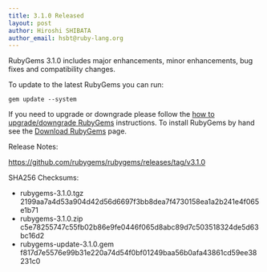 ```yaml
---
title: 3.1.0 Released
layout: post
author: Hiroshi SHIBATA
author_email: hsbt@ruby-lang.org
---
```


RubyGems 3.1.0 includes major enhancements, minor enhancements, bug fixes and compatibility changes.

To update to the latest RubyGems you can run:

    gem update --system

If you need to upgrade or downgrade please follow the [how to upgrade/downgrade
RubyGems][upgrading] instructions.  To install RubyGems by hand see the
[Download RubyGems][download] page.

Release Notes:

https://github.com/rubygems/rubygems/releases/tag/v3.1.0

SHA256 Checksums:

* rubygems-3.1.0.tgz  
  2199aa7a4d53a904d42d56d6697f3bb8dea7f4730158ea1a2b241e4f065e1b71
* rubygems-3.1.0.zip  
  c5e78255747c55fb02b86e9fe0446f065d8abc89d7c503518324de5d63bc16d2
* rubygems-update-3.1.0.gem  
  f817d7e5576e99b31e220a74d54f0bf01249baa56b0afa43861cd59ee38231c0


[download]: http://rubygems.org/pages/download
[upgrading]: http://docs.seattlerb.org/rubygems/UPGRADING_rdoc.html

